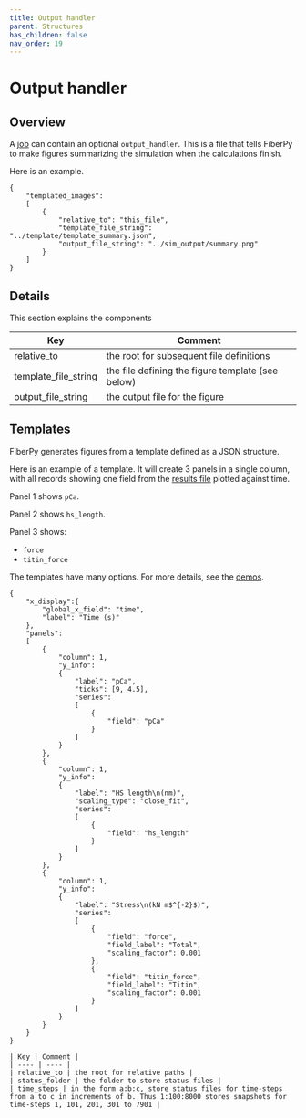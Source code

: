 ```yaml
---
title: Output handler
parent: Structures
has_children: false
nav_order: 19
---
```


# Output handler

## Overview

A [job](../job/job.html) can contain an optional `output_handler`. This is a file that tells FiberPy to make figures summarizing the simulation when the calculations finish.

Here is an example.

```` 
{
    "templated_images":
    [
        {
            "relative_to": "this_file",
            "template_file_string": "../template/template_summary.json",
            "output_file_string": "../sim_output/summary.png"
        }
    ]
}
````

## Details

This section explains the components

| Key | Comment |
| ---- | ---- |
| relative_to | the root for subsequent file definitions |
| template_file_string | the file defining the figure template (see below) |
| output_file_string | the output file for the figure |

## Templates

FiberPy generates figures from a template defined as a JSON structure.

Here is an example of a template. It will create 3 panels in a single column, with all records showing one field from the [results file](../results/results.html) plotted against time.

Panel 1 shows `pCa`.

Panel 2 shows `hs_length`.

Panel 3 shows:
+ `force`
+ `titin_force`

The templates have many options. For more details, see the [demos](../../demos/demos.html).

````
{
    "x_display":{
        "global_x_field": "time",
        "label": "Time (s)"
    },
    "panels":
    [
        {
            "column": 1,
            "y_info":
            {
                "label": "pCa",
                "ticks": [9, 4.5],
                "series":
                [
                    {
                        "field": "pCa"
                    }
                ]
            }
        },
        {
            "column": 1,
            "y_info":
            {
                "label": "HS length\n(nm)",
                "scaling_type": "close_fit",
                "series":
                [
                    {
                        "field": "hs_length"
                    }
                ]
            }
        },
        {
            "column": 1,
            "y_info":
            {
                "label": "Stress\n(kN m$^{-2}$)",
                "series":
                [
                    {
                        "field": "force",
                        "field_label": "Total",
                        "scaling_factor": 0.001
                    },
                    {
                        "field": "titin_force",
                        "field_label": "Titin",
                        "scaling_factor": 0.001
                    }
                ]
            }
        }
    }
}

| Key | Comment |
| ---- | ---- |
| relative_to | the root for relative paths |
| status_folder | the folder to store status files |
| time_steps | in the form a:b:c, store status files for time-steps from a to c in increments of b. Thus 1:100:8000 stores snapshots for time-steps 1, 101, 201, 301 to 7901 | 
